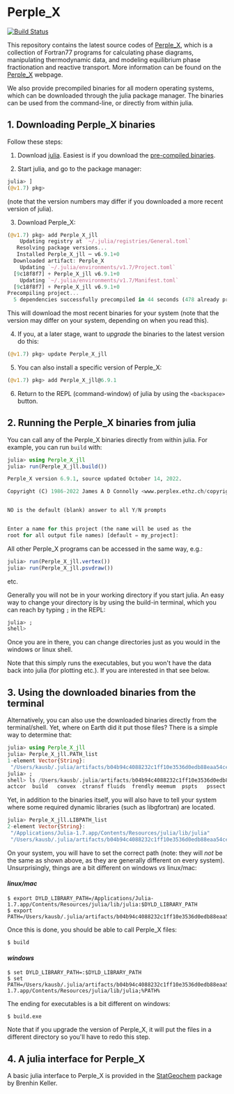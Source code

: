# Perple_X

[![Build Status](https://github.com/jadconnolly/Perple_X/workflows/CI/badge.svg)](https://github.com/jadconnolly/Perple_X/actions)


This repository contains the latest source codes of [Perple_X](https://www.perplex.ethz.ch), which is a collection of Fortran77 programs for calculating phase diagrams, manipulating thermodynamic data, and modeling equilibrium phase fractionation and reactive transport. 
More information can be found on the [Perple_X](https://www.perplex.ethz.ch) webpage.

We also provide precompiled binaries for all modern operating systems, which can be downloaded through the julia package manager.
The binaries can be used from the command-line, or directly from within julia.  

## 1. Downloading Perple_X binaries
Follow these steps:
1) Download [julia](https://julialang.org). Easiest is if you download the [pre-compiled binaries](https://julialang.org/downloads/).

2) Start julia, and go to the package manager:
```julia
julia> ]
(@v1.7) pkg> 
```
(note that the version numbers may differ if you downloaded a more recent version of julia).

3) Download Perple_X:
```julia
(@v1.7) pkg> add Perple_X_jll
    Updating registry at `~/.julia/registries/General.toml`
   Resolving package versions...
   Installed Perple_X_jll ─ v6.9.1+0
  Downloaded artifact: Perple_X
    Updating `~/.julia/environments/v1.7/Project.toml`
  [9c18f8f7] + Perple_X_jll v6.9.1+0
    Updating `~/.julia/environments/v1.7/Manifest.toml`
  [9c18f8f7] + Perple_X_jll v6.9.1+0
Precompiling project...
  5 dependencies successfully precompiled in 44 seconds (478 already precompiled)
```
This will download the most recent binaries for your system (note that the version may differ on your system, depending on when you read this).

4) If you, at a later stage, want to *upgrade* the binaries to the latest version do this:
```julia
(@v1.7) pkg> update Perple_X_jll
```

5) You can also install a specific version of Perple_X:
```julia
(@v1.7) pkg> add Perple_X_jll@6.9.1
```
6) Return to the REPL (command-window) of julia by using the `<backspace>` button.

## 2. Running the Perple_X binaries from julia
You can call any of the Perple_X binaries directly from within julia. 
For example, you can run `build` with: 
```julia
julia> using Perple_X_jll
julia> run(Perple_X_jll.build())

Perple_X version 6.9.1, source updated October 14, 2022.

Copyright (C) 1986-2022 James A D Connolly <www.perplex.ethz.ch/copyright.html>.


NO is the default (blank) answer to all Y/N prompts


Enter a name for this project (the name will be used as the
root for all output file names) [default = my_project]:
```

All other Perple_X programs can be accessed in the same way, e.g.:
```julia
julia> run(Perple_X_jll.vertex())
julia> run(Perple_X_jll.psvdraw())
```
etc.

Generally you will not be in your working directory if you start julia. An easy way to change your directory is by using the build-in terminal, which you can reach by typing `;` in the REPL:
```julia
julia> ;
shell> 
```
Once you are in there, you can change directories just as you would in the windows or linux shell.

Note that this simply runs the executables, but you won't have the data back into julia (for plotting etc.). If you are interested in that see below.

## 3. Using the downloaded binaries from the terminal
Alternatively, you can also use the downloaded binaries directly from the terminal/shell. 
Yet, where on Earth did it put those files? 
There is a simple way to determine that:
```julia
julia> using Perple_X_jll
julia> Perple_X_jll.PATH_list
1-element Vector{String}:
 "/Users/kausb/.julia/artifacts/b04b94c4088232c1ff10e3536d0edb88eaa54ce4/bin"
julia> ;
shell> ls /Users/kausb/.julia/artifacts/b04b94c4088232c1ff10e3536d0edb88eaa54ce4/bin
actcor  build   convex  ctransf fluids  frendly meemum  pspts   pssect  pstable psvdraw pt2curv vertex  werami
```

Yet, in addition to the binaries itself, you will also have to tell your system where some required dynamic libraries (such as libgfortran) are located.
```julia
julia> Perple_X_jll.LIBPATH_list
2-element Vector{String}:
 "/Applications/Julia-1.7.app/Contents/Resources/julia/lib/julia"
 "/Users/kausb/.julia/artifacts/b04b94c4088232c1ff10e3536d0edb88eaa54ce4/lib"
```
On your system, you will have to set the correct path (note: they will *not* be the same as shown above, as they are generally different on every system).
Unsurprisingly, things are a bit different on windows *vs* linux/mac:

#### *linux/mac*
```
$ export DYLD_LIBRARY_PATH=/Applications/Julia-1.7.app/Contents/Resources/julia/lib/julia:$DYLD_LIBRARY_PATH
$ export PATH=/Users/kausb/.julia/artifacts/b04b94c4088232c1ff10e3536d0edb88eaa54ce4/bin:$PATH
```
Once this is done, you should be able to call Perple_X files:
```
$ build
```

#### *windows*
```
$ set DYLD_LIBRARY_PATH=:$DYLD_LIBRARY_PATH
$ set PATH=/Users/kausb/.julia/artifacts/b04b94c4088232c1ff10e3536d0edb88eaa54ce4/bin;/Applications/Julia-1.7.app/Contents/Resources/julia/lib/julia;%PATH%
```
The ending for executables is a bit different on windows:
```
$ build.exe
```


Note that if you upgrade the version of Perple_X, it will put the files in a different directory so you'll have to redo this step.


## 4. A julia interface for Perple_X
A basic julia interface to Perple_X is provided in the [StatGeochem](https://github.com/brenhinkeller/StatGeochem.jl) package by Brenhin Keller.




